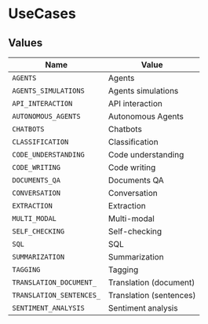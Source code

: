 # UseCases


## Values

| Name                     | Value                    |
| ------------------------ | ------------------------ |
| `AGENTS`                 | Agents                   |
| `AGENTS_SIMULATIONS`     | Agents simulations       |
| `API_INTERACTION`        | API interaction          |
| `AUTONOMOUS_AGENTS`      | Autonomous Agents        |
| `CHATBOTS`               | Chatbots                 |
| `CLASSIFICATION`         | Classification           |
| `CODE_UNDERSTANDING`     | Code understanding       |
| `CODE_WRITING`           | Code writing             |
| `DOCUMENTS_QA`           | Documents QA             |
| `CONVERSATION`           | Conversation             |
| `EXTRACTION`             | Extraction               |
| `MULTI_MODAL`            | Multi-modal              |
| `SELF_CHECKING`          | Self-checking            |
| `SQL`                    | SQL                      |
| `SUMMARIZATION`          | Summarization            |
| `TAGGING`                | Tagging                  |
| `TRANSLATION_DOCUMENT_`  | Translation (document)   |
| `TRANSLATION_SENTENCES_` | Translation (sentences)  |
| `SENTIMENT_ANALYSIS`     | Sentiment analysis       |